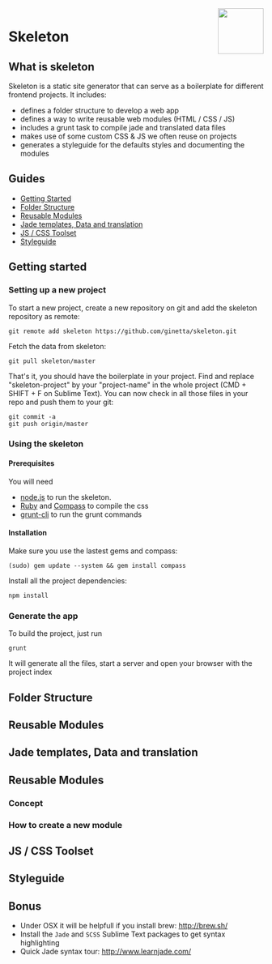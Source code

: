 <img id="logo" align="right" height="90" style="margin: 0 0 20px 20px" src="http://imgh.us/skeleton.svg">

# Skeleton

## What is skeleton
Skeleton is a static site generator that can serve as a boilerplate for different frontend projects. It includes:
- defines a folder structure to develop a web app
- defines a way to write reusable web modules (HTML / CSS / JS)
- includes a grunt task to compile jade and translated data files
- makes use of some custom CSS & JS we often reuse on projects
- generates a styleguide for the defaults styles and documenting the modules

## Guides

- [Getting Started](#getting-started)
- [Folder Structure](#folder-structure)
- [Reusable Modules](#reusable-modules)
- [Jade templates, Data and translation](#templates)
- [JS / CSS Toolset](#toolset)
- [Styleguide](#styleguide)

## <a id="getting-started">Getting started</a>

### Setting up a new project
To start a new project, create a new repository on git and add the skeleton repository as remote:

    git remote add skeleton https://github.com/ginetta/skeleton.git 

Fetch the data from skeleton:

    git pull skeleton/master

That's it, you should have the boilerplate in your project.
Find and replace "skeleton-project" by your "project-name" in the whole project (CMD + SHIFT + F on Sublime Text). You can now check in all those files in your repo and push them to your git:

    git commit -a
    git push origin/master

### Using the skeleton

#### Prerequisites
You will need 
  - [node.js](http://nodejs.org/) to run the skeleton.
  - [Ruby](https://www.ruby-lang.org/en/) and [Compass](http://compass-style.org/install/) to compile the css
  - [grunt-cli](https://github.com/gruntjs/grunt-cli) to run the grunt commands

#### Installation

Make sure you use the lastest gems and compass:

    (sudo) gem update --system && gem install compass

Install all the project dependencies:
    
    npm install


### Generate the app

To build the project, just run

    grunt

It will generate all the files, start a server and open your browser with the project index


## <a id="folder-structure">Folder Structure</a>
## <a id="reusable-modules">Reusable Modules</a>


## <a id="templates">Jade templates, Data and translation</a>


## <a id="reusable-modules">Reusable Modules</a>
### Concept
### How to create a new module


## <a id="toolset">JS / CSS Toolset</a>


## <a id="styleguide">Styleguide</a>

## Bonus

- Under OSX it will be helpfull if you install brew: http://brew.sh/
- Install the `Jade` and `SCSS` Sublime Text packages to get syntax highlighting
- Quick Jade syntax tour: http://www.learnjade.com/
